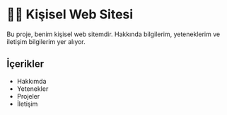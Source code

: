 # 👩‍💻 Kişisel Web Sitesi

Bu proje, benim kişisel web sitemdir.
Hakkında bilgilerim, yeteneklerim ve iletişim bilgilerim yer alıyor.

## İçerikler
- Hakkımda
- Yetenekler
- Projeler
- İletişim
